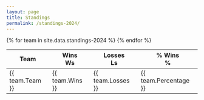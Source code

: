 ```yaml
---
layout: page
title: Standings
permalink: /standings-2024/
---
```


<table>
  <thead>
    <tr>
      <th>Team</th>
      <th>
        <div class="desktop">Wins</div>
        <div class="mobile">Ws</div>
      </th>
      <th>
        <div class="desktop">Losses</div>
        <div class="mobile">Ls</div>
      </th>
      <th>
        <div class="desktop">%&nbsp;Wins</div>
        <div class="mobile">%</div>
      </th>
    </tr>
  </thead>

  <tbody>
    {% for team in site.data.standings-2024 %}
      <tr>
        <td class="team">{{ team.Team }}</td>
        <td class="wins-losses">{{ team.Wins }}</td>
        <td class="wins-losses">{{ team.Losses }}</td>
        <td class="percentage">{{ team.Percentage }}</td>
      </tr>
    {% endfor %}
  </tbody>
</table>
